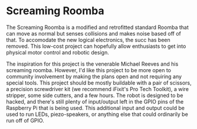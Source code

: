 # Screaming Roomba

The Screaming Roomba is a modified and retrofitted standard Roomba that can move as normal but senses collisions and makes noise based off of that. To accomodate the new logical electronics, the succ has been removed. This low-cost project can hopefully allow enthusiasts to get into physical motor control and robotic design.

The inspiration for this project is the venerable Michael Reeves and his screaming roomba. However, I'd like this project to be more open to community involvement by making the plans open and not requiring any special tools. This project should be mostly buildable with a pair of scissors, a precision screwdriver kit (we recommend iFixit's Pro Tech Toolkit), a wire stripper, some side cutters, and a few hours. The robot is designed to be hacked, and there's still plenty of input/output left in the GPIO pins of the Raspberry Pi that is being used. This additional input and output could be used to run LEDs, piezo-speakers, or anything else that could ordinarily be run off of GPIO.
